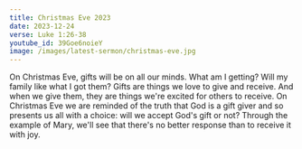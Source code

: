 ```yaml
---
title: Christmas Eve 2023
date: 2023-12-24
verse: Luke 1:26-38
youtube_id: 39Goe6noieY
image: /images/latest-sermon/christmas-eve.jpg
---
```


On Christmas Eve, gifts will be on all our minds. What am I getting? Will my family like what I got them? Gifts are things we love to give and receive.  And when we give them, they are things we're excited for others to receive. On Christmas Eve we are reminded of the truth that God is a gift giver and so presents us all with a choice: will we accept God's gift or not?  Through the example of Mary, we'll see that there's no better response than to receive it with joy. 
